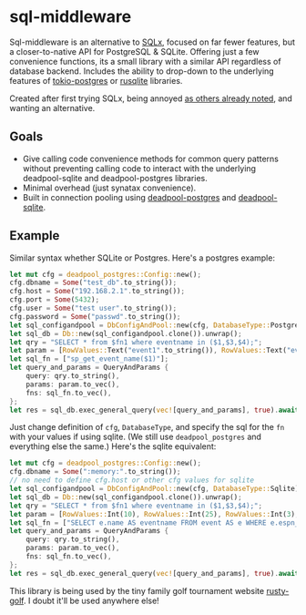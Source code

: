 # sql-middleware

Sql-middleware is an alternative to [SQLx](https://crates.io/crates/sqlx), focused on far fewer features, but a closer-to-native API for PostgreSQL & SQLite. Offering just a few convenience functions, its a small library with a similar API regardless of database backend. Includes the ability to drop-down to the underlying features of [tokio-postgres](https://crates.io/crates/tokio-postgres) or [rusqlite](https://crates.io/crates/rusqlite) libraries.

Created after first trying SQLx, being annoyed [as others already noted](https://www.reddit.com/r/rust/comments/16cfcgt/seeking_advice_considering_abandoning_sqlx_after/?rdt=44192), and wanting an alternative. 

## Goals
* Give calling code convenience methods for common query patterns without preventing calling code to interact with the underlying deadpool-sqlite and deadpool-postgres libraries.
* Minimal overhead (just synatax convenience).
* Built in connection pooling using [deadpool-postgres](https://crates.io/crates/deadpool-postgres) and [deadpool-sqlite](https://crates.io/crates/deadpool-sqlite).

## Example

Similar syntax whether SQLite or Postgres. Here's a postgres example:
```rust
let mut cfg = deadpool_postgres::Config::new();
cfg.dbname = Some("test_db".to_string());
cfg.host = Some("192.168.2.1".to_string());
cfg.port = Some(5432);
cfg.user = Some("test user".to_string());
cfg.password = Some("passwd".to_string());
let sql_configandpool = DbConfigAndPool::new(cfg, DatabaseType::Postgres).await;
let sql_db = Db::new(sql_configandpool.clone()).unwrap();
let qry = "SELECT * from $fn1 where eventname in ($1,$3,$4);";
let param = [RowValues::Text("event1".to_string()), RowValues::Text("event1".to_string()), RowValues::Text("event1".to_string()), RowValues::Text("event1".to_string())];
let sql_fn = ["sp_get_event_name($1)"];
let query_and_params = QueryAndParams {
    query: qry.to_string(),
    params: param.to_vec(),
    fns: sql_fn.to_vec(),
};
let res = sql_db.exec_general_query(vec![query_and_params], true).await.unwrap();
```
Just change definition of `cfg`, `DatabaseType`, and specify the sql for the `fn` with your values if using sqlite. (We still use `deadpool_postgres` and everything else the same.) Here's the sqlite equivalent:
```rust
let mut cfg = deadpool_postgres::Config::new();
cfg.dbname = Some(":memory:".to_string());
// no need to define cfg.host or other cfg values for sqlite
let sql_configandpool = DbConfigAndPool::new(cfg, DatabaseType::Sqlite).await;
let sql_db = Db::new(sql_configandpool.clone()).unwrap();
let qry = "SELECT * from $fn1 where eventname in ($1,$3,$4);";
let param = [RowValues::Int(10), RowValues::Int(25), RowValues::Int(3), RowValues::Int(10)];
let sql_fn = ["SELECT e.name AS eventname FROM event AS e WHERE e.espn_id = $1;"];
let query_and_params = QueryAndParams {
    query: qry.to_string(),
    params: param.to_vec(),
    fns: sql_fn.to_vec(),
};
let res = sql_db.exec_general_query(vec![query_and_params], true).await.unwrap();
```
This library is being used by the tiny family golf tournament website [rusty-golf](https://github.com/derekfrye/rusty-golf.git). I doubt it'll be used anywhere else!